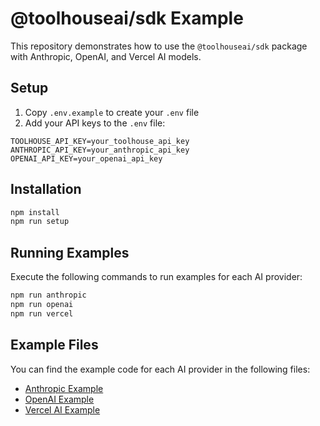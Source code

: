 # @toolhouseai/sdk Example

This repository demonstrates how to use the `@toolhouseai/sdk` package with Anthropic, OpenAI, and Vercel AI models.

## Setup

1. Copy `.env.example` to create your `.env` file
2. Add your API keys to the `.env` file:
```
TOOLHOUSE_API_KEY=your_toolhouse_api_key
ANTHROPIC_API_KEY=your_anthropic_api_key
OPENAI_API_KEY=your_openai_api_key
```

## Installation

```bash
npm install
npm run setup
```

## Running Examples

Execute the following commands to run examples for each AI provider:

```bash
npm run anthropic
npm run openai
npm run vercel
```

## Example Files

You can find the example code for each AI provider in the following files:

- [Anthropic Example](./src/anthropicExample.ts)
- [OpenAI Example](./src/openaiExample.ts)
- [Vercel AI Example](./src/vercelExample.ts)
